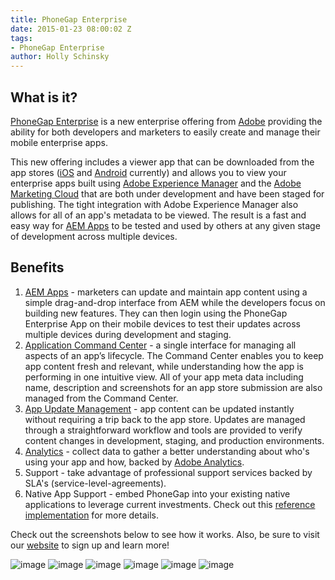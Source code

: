 ```yaml
---
title: PhoneGap Enterprise
date: 2015-01-23 08:00:02 Z
tags:
- PhoneGap Enterprise
author: Holly Schinsky
---
```


## What is it?

[PhoneGap Enterprise](http://enterprise.phonegap.com) is a new enterprise offering from [Adobe](http://adobe.com) providing the ability for both developers and marketers to easily create and manage their mobile enterprise apps.

This new offering includes a viewer app that can be downloaded from the app stores ([iOS](https://itunes.apple.com/us/app/adobe-experience-manager-mobile/id924780940) and [Android](https://play.google.com/store/apps/details?id=com.adobe.pge.appviewer) currently) and allows you to view your enterprise apps built using [Adobe Experience Manager](http://docs.adobe.com/docs/en/cq/current/exploring/introduction.html) and the [Adobe Marketing Cloud](http://www.adobe.com/solutions/digital-marketing.html) that are both under development and have been staged for publishing. The tight integration with Adobe Experience Manager also allows for all of an app's metadata to be viewed. The result is a fast and easy way for [AEM Apps](http://www.adobe.com/solutions/web-experience-management/mobile-apps-engagement.html) to be tested and used by others at any given stage of development across multiple devices.

## Benefits

1. [AEM Apps](http://www.adobe.com/solutions/web-experience-management/mobile-apps-engagement.html) - marketers can update and maintain app content using a simple drag-and-drop interface from AEM while the developers focus on building new features. They can then login using the PhoneGap Enterprise App on their mobile devices to test their updates across multiple devices during development and staging.
1. [Application Command Center](http://docs.adobe.com/docs/en/aem/6-0/develop/mobile/apps/managing-aem-mobile-apps.html) - a single interface for managing all aspects of an app’s lifecycle. The Command Center enables you to keep app content fresh and relevant, while understanding how the app is performing in one intuitive view. All of your app meta data including name, description and screenshots for an app store submission are also managed from the Command Center.
1. [App Update Management](http://docs.adobe.com/docs/en/aem/6-0/develop/mobile/apps/managing-aem-mobile-apps.html#ContentSync%20Packages%20Tile) - app content can be updated instantly without requiring a trip back to the app store. Updates are managed through a straightforward workflow and tools are provided to verify content changes in development, staging, and production environments.
1. [Analytics](http://www.adobe.com/solutions/digital-analytics.html) - collect data to gather a better understanding about who's using your app and how, backed by [Adobe Analytics](http://www.adobe.com/solutions/digital-analytics.html).
1. Support - take advantage of professional support services backed by SLA's (service-level-agreements).
1. Native App Support - embed PhoneGap into your existing native applications to leverage current investments. Check out this [reference implementation](https://github.com/Adobe-Marketing-Cloud/app-sample-android-phonegap) for more details.

Check out the screenshots below to see how it works. Also, be sure to visit our [website](http://enterprise.phonegap.com) to sign up and learn more!

![image](/blog/uploads/2015-01/main.png)
![image](/blog/uploads/2015-01/app-list.png) ![image](/blog/uploads/2015-01/app-info.png) ![image](/blog/uploads/2015-01/app-running.png)
![image](/blog/uploads/2015-01/download.png)
![image](/blog/uploads/2015-01/apps-command-center.png)
